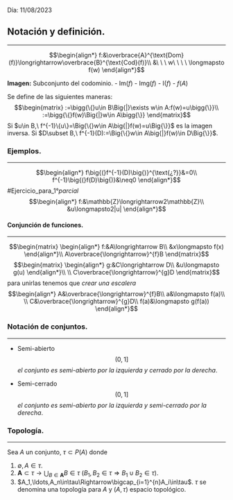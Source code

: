 Día: 11/08/2023

## Notación y definición.
---
$$\begin{align*} f:&\overbrace{A}^{\text{Dom}(f)}\longrightarrow\overbrace{B}^{\text{Cod}(f)}\\ &\ \ \ w\ \ \ \ \longmapsto f(w) \end{align*}$$

**Imagen:** Subconjunto del codominio.
	- $\text{Im}(f)$
	- $\text{Img}(f)$
	- $\text{I}(f)$
	- $f(A)$

Se define de las siguientes maneras: $$\begin{matrix} :=\bigg{\{}u\in B\Big{|}\exists w\in A:f(w)=u\bigg{\}}\\ :=\bigg{\{}f(w)\Big{|}w\in A\bigg{\}} \end{matrix}$$
Si $u\in B,\ f^{-1}\{u\}=\Big{\{}w\in A\big{|}f(w)=u\Big{\}}$ es la imagen inversa.
Si $D\subset B,\ f^{-1}(D):=\Big{\{}w\in A\big{|}f(w)\in D\Big{\}}$.


### Ejemplos.
---
$$\begin{align*} f\big{(}f^{-1}(D)\big{)}^{\text{¿?}}&=0\\ f^{-1}\big{(}f(D)\big{)}&\neq0 \end{align*}$$
#Ejercicio_para_1°_parcial_ 
$$\begin{align*} f:&\mathbb{Z}\longrightarrow2\mathbb{Z}\\ &u\longmapsto2|u| \end{align*}$$ 
#### Conjunción de funciones.
---
$$\begin{matrix} \begin{align*} f:&A\longrightarrow B\\ &x\longmapsto f(x) \end{align*}\\ A\overbrace{\longrightarrow}^{f}B \end{matrix}$$ $$\begin{matrix} \begin{align*} g:&C\longrightarrow D\\ &u\longmapsto g(u) \end{align*}\\ \\ C\overbrace{\longrightarrow}^{g}D \end{matrix}$$ para unirlas tenemos que *crear una escalera* $$\begin{align*} A&\overbrace{\longrightarrow}^{f}B\\ a&\longmapsto f(a)\\ \\ C&\overbrace{\longrightarrow}^{g}D\\ f(a)&\longmapsto g(f(a)) \end{align*}$$


### Notación de conjuntos.
---
- Semi-abierto $$(0,1]$$ *el conjunto es semi-abierto por la izquierda y cerrado por la derecha*.

- Semi-cerrado $$(0,1]$$ *el conjunto es semi-abierto por la izquierda y semi-cerrado por la derecha*.


### Topología.
---
Sea $A$ un conjunto, $\tau\subset P(A)$ donde
1. $\emptyset, A\in \tau$.
2. $\mathbf{A}\subset\tau\rightarrow{\bigcup}_{B\in\mathbf{A}}B\in\tau$ $(B_1,B_2\in\tau\Rightarrow B_1\cup B_2\in \tau)$.
3. $A_1,\ldots,A_n\in\tau\Rightarrow\bigcap_{i=1}^{n}A_i\in\tau$.
$\tau$ se denomina una topología para $A$ y $(A,\tau)$ espacio topológico.